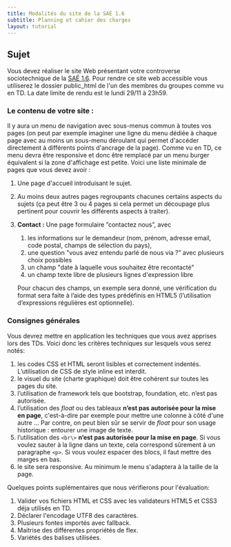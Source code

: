 ```yaml
---
title: Modalités du site de la SAÉ 1.6
subtitle: Planning et cahier des charges
layout: tutorial
---
```


## Sujet

Vous devez réaliser le site Web présentant votre controverse sociotechnique de la [SAÉ 1.6]({{site.baseurl}}/assets/Sae1-6.pdf).
Pour rendre ce site web accessible vous utiliserez le dossier public_html de l'un des membres du groupes comme vu en TD. 
La date limite de rendu est le lundi 29/11 à 23h59.

### Le contenu de votre site :

Il y aura un menu de navigation avec sous-menus commun à toutes vos pages 
(on peut par exemple imaginer une ligne du menu dédiée à chaque page avec au moins un sous-menu déroulant qui permet d'accéder directement à différents points d'ancrage de la page). 
Comme vu en TD, ce menu devra être responsive et donc être remplacé par un menu burger équivalent si la zone d'affichage est petite. 
Voici une liste minimale de pages que vous devez avoir :

1. Une page d'accueil introduisant le sujet.
1. Au moins deux autres pages regroupants chacunes certains aspects du sujets 
(ça peut être 3 ou 4 pages si cela permet un découpage plus pertinent pour couvrir les différents aspects à traiter).
1. **Contact :** Une page formulaire ”contactez nous”, avec

   1. les informations sur le demandeur (nom, prénom, adresse email, code postal, champs de sélection du pays),
   1. une question "vous avez entendu parlé de nous via ?” avec plusieurs choix possibles <!-- checkbox -->
   1. un champ "date à laquelle vous souhaitez être recontacté" 
   1. un champ texte libre de plusieurs lignes d'expression libre

   Pour chacun des champs, un exemple sera donné, une vérification du format sera
   faite à l’aide des types prédéfinis en HTML5 (l’utilisation d’expressions régulières
   est optionnelle).



### Consignes générales

Vous devrez mettre en application les techniques que vous avez apprises lors des TDs. Voici donc les critères techniques sur lesquels vous serez
notés:
<!-- **[les critères techniques sur lesquels vous serez notés:](https://docs.google.com/spreadsheets/d/1CHQ6imNxRFWHETmVZbRyPIxg8hV8nVrNcHthe1TGHxg/edit?usp=sharing)** -->


1. les codes CSS et HTML seront lisibles et correctement indentés. L’utilisation
   de CSS de style inline est interdit.
1. le visuel du site (charte graphique) doit être cohérent sur toutes les pages du site.
1. l’utilisation de framework tels que bootstrap, foundation, etc. n’est pas autorisée. 
1. l’utilisation des *float* ou des tableaux **n’est pas autorisée pour la mise
   en page**, c'est-à-dire par exemple pour mettre une colonne à côté d'une
   autre ... Par contre, on peut bien sûr se servir de *float* pour son usage
   historique : entourer une image de texte.
1. l’utilisation des `<br\>` **n’est pas autorisée pour la mise en page**. Si
   vous voulez sauter à la ligne dans un texte, cela correspond sûrement à un
   paragraphe `<p>`.  Si vous voulez espacer des blocs, il faut mettre des
   marges en bas.
1. le site sera responsive. Au minimum le menu s'adaptera à la taille de la
   page.

Quelques points suplémentaires que nous vérifierons pour l'évaluation:

1. Valider vos fichiers HTML et CSS avec les validateurs HTML5 et CSS3 déja utilisés en TD.
1. Déclarer l'encodage UTF8 des caractères.
1. Plusieurs fontes importés avec fallback.
1. Maitrise des différentes propriétés de flex.
1. Variétés des balises utilisées.

<!-- ————————————— -->
<!-- Pour nous plus tard:  éléments de la grille de notation: -->
<!-- ————————————— -->

<!-- Critères: -->

<!-- sélecteurs CSS : sélecteurs de base, combinaison et règles de priorité -->
<!-- propriétés CSS classiques (couleur, taille, fontes, text-align  -->
<!-- modèle de boite : padding, border, margin avec auto -->
<!-- float simple (image dans un texte) et clear -->
<!-- position : static, relative, absolute, fixed -->
<!-- display : -->


<!-- Notes: -->
<!-- Installer le site à la racine du public_html de l'un des membres -> prévoir un google doc -->
<!-- twitter : juste image et lien -->

<!-- Menu de navigation -->
<!-- keywords avec boite qui s'ouvre quand on passe la souris dessus -->
<!-- Pas d'animation CSS – Pas de framework CSS (bootstrap, fundation) -->

 
